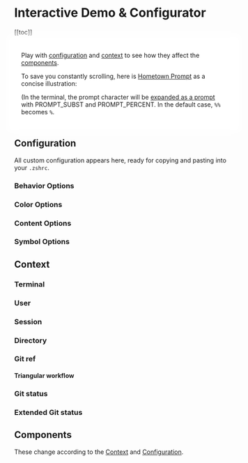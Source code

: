 # Interactive Demo & Configurator

[[toc]]

<div style="
  background: white;
  box-shadow: 0 0 1rem 1rem white;
  padding: 0.5rem 1rem;
  position: sticky; 
  top: var(--navbar-height);
">

Play with [configuration](#configuration) and [context](#context) to see how they affect the [components](#components).

To save you constantly scrolling, here is [Hometown Prompt](https://github.com/olets/hometown-prompt) as a concise illustration:

  <PromptComponent/>

(In the terminal, the prompt character will be [expanded as a prompt](https://zsh.sourceforge.io/Doc/Release/Prompt-Expansion.html) with PROMPT_SUBST and PROMPT_PERCENT. In the default case, `%%` becomes `%`.

</div>

## Configuration

All custom configuration appears here, ready for copying and pasting into your `.zshrc`.

<ConfigComponent/>

<ResetOptionsComponent/>

### Behavior Options

<OptionsConfigurationComponent group="behavior"/>

### Color Options

<OptionsConfigurationComponent group="color"/>

### Content Options

<OptionsConfigurationComponent group="content"/>

### Symbol Options

<OptionsConfigurationComponent group="symbol"/>

<ResetOptionsComponent/>

## Context

### Terminal

<ContextConfigurationComponent group="Terminal"/>

### User

<ContextConfigurationComponent group="User"/>

### Session

<ContextConfigurationComponent group="Session"/>

### Directory

<ContextConfigurationComponent group="Directory"/>

### Git ref

<ContextConfigurationComponent group="Git ref"/>

#### Triangular workflow

<ContextConfigurationComponent group="Git push ref"/>

### Git status

<ContextConfigurationComponent group="Git status"/>

### Extended Git status

<ContextConfigurationComponent group="Extended Git status"/>

## Components

These change according to the [Context](./context.md) and [Configuration](./configuration.md).

<ComponentsListComponent/>

